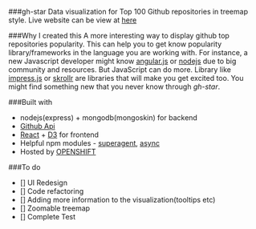 ###gh-star
Data visualization for Top 100 Github repositories in treemap style.
Live website can be view at [here](http://ghtop-ghstar.rhcloud.com)

###Why I created this
A more interesting way to display github top repositories popularity. 
This can help you to get know popularity library/frameworks in the language you are working with.
For instance, a new Javascript developer might know [angular.js](https://angularjs.org/) or [nodejs](http://nodejs.org/) due to big community and resources.
But JavaScript can do more. Library like [impress.js](http://bartaz.github.io/impress.js/#/bored) or [skrollr](http://prinzhorn.github.io/skrollr/) are libraries that will make you get excited too. 
You might find something new that you never know through *gh-star*.

###Built with
 * nodejs(express) + mongodb(mongoskin) for backend
 * [Github Api](https://developer.github.com/v3://developer.github.com/v3/)
 * [React](http://facebook.github.io/react/) + [D3](http://d3js.org/) for frontend
 * Helpful npm modules - [superagent](https://github.com/visionmedia/superagent), [async](https://github.com/caolan/async) 
 * Hosted by [OPENSHIFT](http://www.openshift.org/)

###To do
 - [] UI Redesign
 - [] Code refactoring
 - [] Adding more information to the visualization(tooltips etc)
 - [] Zoomable treemap
 - [] Complete Test
